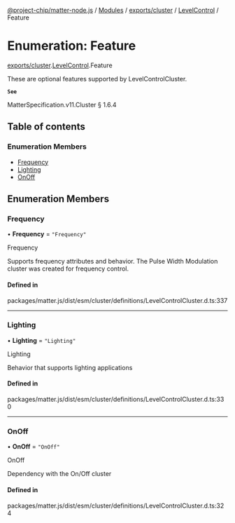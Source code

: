 [@project-chip/matter-node.js](../README.md) / [Modules](../modules.md) / [exports/cluster](../modules/exports_cluster.md) / [LevelControl](../modules/exports_cluster.LevelControl.md) / Feature

# Enumeration: Feature

[exports/cluster](../modules/exports_cluster.md).[LevelControl](../modules/exports_cluster.LevelControl.md).Feature

These are optional features supported by LevelControlCluster.

**`See`**

MatterSpecification.v11.Cluster § 1.6.4

## Table of contents

### Enumeration Members

- [Frequency](exports_cluster.LevelControl.Feature.md#frequency)
- [Lighting](exports_cluster.LevelControl.Feature.md#lighting)
- [OnOff](exports_cluster.LevelControl.Feature.md#onoff)

## Enumeration Members

### Frequency

• **Frequency** = ``"Frequency"``

Frequency

Supports frequency attributes and behavior. The Pulse Width Modulation cluster was created for frequency
control.

#### Defined in

packages/matter.js/dist/esm/cluster/definitions/LevelControlCluster.d.ts:337

___

### Lighting

• **Lighting** = ``"Lighting"``

Lighting

Behavior that supports lighting applications

#### Defined in

packages/matter.js/dist/esm/cluster/definitions/LevelControlCluster.d.ts:330

___

### OnOff

• **OnOff** = ``"OnOff"``

OnOff

Dependency with the On/Off cluster

#### Defined in

packages/matter.js/dist/esm/cluster/definitions/LevelControlCluster.d.ts:324
